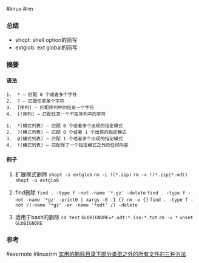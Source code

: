 #linux #rm 

### 总结
- shopt: shell option的简写
- extglob: ext global的简写
### 摘要
#### 语法
	1.  * – 匹配 0 个或者多个字符
	2.  ? – 匹配任意单个字符
	3.  [序列] – 匹配序列中的任意一个字符
	4.  [!序列] – 匹配任意一个不在序列中的字符

	1.  *(模式列表) – 匹配 0 个或者多个出现的指定模式
	2.  ?(模式列表) – 匹配 0 个或者 1 个出现的指定模式
	3.  @(模式列表) – 匹配 1 个或者多个出现的指定模式
	4.  !(模式列表) – 匹配除了一个指定模式之外的任何内容

#### 例子
1. 扩展模式删除
`shopt -s extglob`
`rm -i !(*.zip)`
`rm -v !(*.zip|*.odt)`
`shopt -u extglob`

1. find删除
`find . -type f -not -name '*.gz' -delete`
`find . -type f -not -name '*gz' -print0 | xargs -0 -I {} rm -v {}`
`find . -type f -not /(-name '*gz' -or -name '*odt' /) -delete`

2. 适用于bash的删除
`cd test`
`GLOBIGNORE=*.odt:*.iso:*.txt`
`rm -v *`
`unset GLOBIGNORE`


### 参考
#evernote #linux/rm
[实用的删除目录下部分类型之外的所有文件的三种方法](https://www.linuxprobe.com/directory-under.html "实用的删除目录下部分类型之外的所有文件的三种方法")